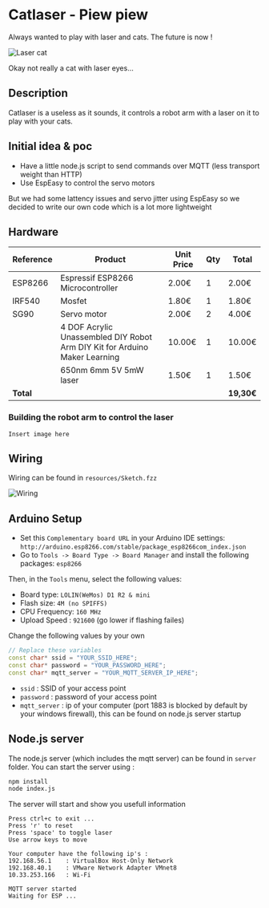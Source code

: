 # Catlaser - Piew piew

Always wanted to play with laser and cats. The future is now !

![Laser cat][laser_cat]

Okay not really a cat with laser eyes...

## Description
Catlaser is a useless as it sounds, it controls a robot arm with a laser on it to play with your cats.

## Initial idea & poc
- Have a little node.js script to send commands over MQTT (less transport weight than HTTP)
- Use EspEasy to control the servo motors

But we had some lattency issues and servo jitter using EspEasy so we decided to write our own code which is a lot more lightweight


## Hardware

| Reference | Product | Unit Price | Qty | Total |
| --------- | ------- | ---------- | --- | ----- |
| ESP8266   | Espressif ESP8266 Microcontroller | 2.00€ | 1 | 2.00€ |
| IRF540    | Mosfet | 1.80€ | 1 | 1.80€ |
| SG90      | Servo motor | 2.00€ | 2 | 4.00€ |
| | 4 DOF Acrylic Unassembled DIY Robot Arm DIY Kit for Arduino Maker Learning | 10.00€ | 1 | 10.00€ |
| | 650nm 6mm 5V 5mW laser | 1.50€ | 1 | 1.50€
| **Total**  | | |  | **19,30€**|

### Building the robot arm to control the laser

```
Insert image here
```

## Wiring

Wiring can be found in `resources/Sketch.fzz`

![Wiring][wiring]

## Arduino Setup

* Set this `Complementary board URL` in your Arduino IDE settings: `http://arduino.esp8266.com/stable/package_esp8266com_index.json`
* Go to `Tools -> Board Type -> Board Manager` and install the following packages: `esp8266`

Then, in the `Tools` menu, select the following values:

* Board type: `LOLIN(WeMos) D1 R2 & mini`
* Flash size: `4M (no SPIFFS)`
* CPU Frequency: `160 MHz`
* Upload Speed : `921600` (go lower if flashing failes)

Change the following values by your own
```cpp
// Replace these variables
const char* ssid = "YOUR_SSID_HERE";
const char* password = "YOUR_PASSWORD_HERE";
const char* mqtt_server = "YOUR_MQTT_SERVER_IP_HERE";
```
- `ssid` : SSID of your access point
- `password` : password of your access point
- `mqtt_server` : ip of your computer (port 1883 is blocked by default by your windows firewall), this can be found on node.js server startup

## Node.js server
The node.js server (which includes the mqtt server) can be found in `server` folder.
You can start the server using :
```bash
npm install
node index.js
```

The server will start and show you usefull information
```
Press ctrl+c to exit ...
Press 'r' to reset
Press 'space' to toggle laser
Use arrow keys to move

Your computer have the following ip's :
192.168.56.1    : VirtualBox Host-Only Network
192.168.40.1    : VMware Network Adapter VMnet8
10.33.253.166   : Wi-Fi

MQTT server started
Waiting for ESP ...
```


[wiring]: https://raw.githubusercontent.com/martijnvanduijneveldt/catlaser/master/resources/Sketch_bb.jpg "Wiring"

[laser_cat]: https://pre00.deviantart.net/589d/th/pre/i/2017/071/e/2/laser_cat_by_hernanzuluaga-db21mnm.jpg "Laser cat by Hernanzuluaga" 